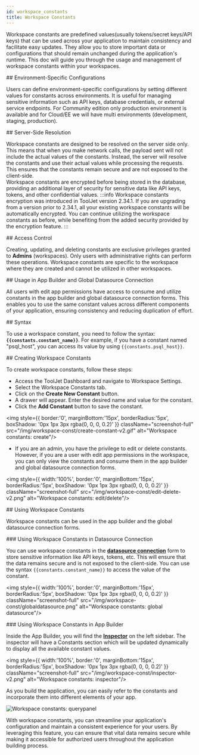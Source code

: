 ```yaml
---
id: workspace_constants
title: Workspace Constants
---
```


Workspace constants are predefined values(usually tokens/secret keys/API keys) that can be used across your application to maintain consistency and facilitate easy updates. They allow you to store important data or configurations that should remain unchanged during the application's runtime. This doc will guide you through the usage and management of workspace constants within your workspaces.

<div>
## Environment-Specific Configurations

Users can define environment-specific configurations by setting different values for constants across environments. It is useful for managing sensitive information such as API keys, database credentials, or external service endpoints. For Community edition only production environment is available and for Cloud/EE we will have multi environments (development, staging, production).

</div>

<div>
## Server-Side Resolution

Workspace constants are designed to be resolved on the server side only. This means that when you make network calls, the payload sent will not include the actual values of the constants. Instead, the server will resolve the constants and use their actual values while processing the requests. This ensures that the constants remain secure and are not exposed to the client-side.<br/>
Workspace constants are encrypted before being stored in the database, providing an additional layer of security for sensitive data like API keys, tokens, and other confidential values.
:::info
Workspace constants encryption was introduced in ToolJet version 2.34.1. If you are upgrading from a version prior to 2.34.1, all your existing workspace constants will be automatically encrypted. You can continue utilizing the workspace constants as before, while benefiting from the added security provided by the encryption feature.
:::

</div>

<div>
## Access Control

Creating, updating, and deleting constants are exclusive privileges granted to **Admins** (workspaces). Only users with administrative rights can perform these operations. Workspace constants are specific to the workspace where they are created and cannot be utilized in other workspaces.

</div>

<div>
## Usage in App Builder and Global Datasource Connection

All users with edit app permissions have access to consume and utilize constants in the app builder and global datasource connection forms. This enables you to use the same constant values across different components of your application, ensuring consistency and reducing duplication of effort.

</div>

<div>
## Syntax

To use a workspace constant, you need to follow the syntax: **`{{constants.constant_name}}`**. For example, if you have a constant named "psql_host", you can access its value by using `{{constants.psql_host}}`.

</div>

<div>
## Creating Workspace Constants

To create workspace constants, follow these steps:

- Access the ToolJet Dashboard and navigate to Workspace Settings.
- Select the Workspace Constants tab.
- Click on the **Create New Constant** button.
- A drawer will appear. Enter the desired name and value for the constant.
- Click the **Add Constant** button to save the constant.

<div style={{textAlign: 'center'}}>
    
<img style={{ border:'0', marginBottom:'15px', borderRadius:'5px', boxShadow: '0px 1px 3px rgba(0, 0, 0, 0.2)' }} className="screenshot-full" src="/img/workspace-const/create-constant-v2.gif" alt="Workspace constants: create"/>
    
</div>

- If you are an admin, you have the privilege to edit or delete constants. However, if you are a user with edit app permissions in the workspace, you can only view the constants and consume them in the app builder and global datasource connection forms.

<div style={{textAlign: 'center'}}>

<img style={{ width:'100%', border:'0', marginBottom:'15px', borderRadius:'5px', boxShadow: '0px 1px 3px rgba(0, 0, 0, 0.2)' }} className="screenshot-full" src="/img/workspace-const/edit-delete-v2.png" alt="Workspace constants: edit/delete"/>

</div>

</div>

<div>
## Using Workspace Constants

Workspace constants can be used in the app builder and the global datasource connection forms.

</div>

<div>
### Using Workspace Constants in Datasource Connection

You can use workspace constants in the **[datasource connection](/docs/data-sources/overview#connecting-data-sources)** form to store sensitive information like API keys, tokens, etc. This will ensure that the data remains secure and is not exposed to the client-side. You can use the syntax `{{constants.constant_name}}` to access the value of the constant.

 <div style={{textAlign: 'center'}}>

 <img style={{ width:'100%', border:'0', marginBottom:'15px', borderRadius:'5px', boxShadow: '0px 1px 3px rgba(0, 0, 0, 0.2)' }} className="screenshot-full" src="/img/workspace-const/globaldatasource.png" alt="Workspace constants: global datasource"/>

 </div>

</div>

<div>
### Using Workspace Constants in App Builder

Inside the App Builder, you will find the **[Inspector](/docs/app-builder/left-sidebar#inspector)** on the left sidebar. The inspector will have a Constants section which will be updated dynamically to display all the available constant values.

 <div style={{textAlign: 'center'}}>

 <img style={{ width:'100%', border:'0', marginBottom:'15px', borderRadius:'5px', boxShadow: '0px 1px 3px rgba(0, 0, 0, 0.2)' }} className="screenshot-full" src="/img/workspace-const/inspector-v2.png" alt="Workspace constants: inspector"/>

 </div>

As you build the application, you can easily refer to the constants and incorporate them into different elements of your app.

 <div style={{textAlign: 'center'}}>
    
 <img className="screenshot-full" src="/img/workspace-const/querypanel.png" alt="Workspace constants: querypanel"/>
    
 </div>

With workspace constants, you can streamline your application's configuration and maintain a consistent experience for your users. By leveraging this feature, you can ensure that vital data remains secure while making it accessible for authorized users throughout the application building process.

</div>
